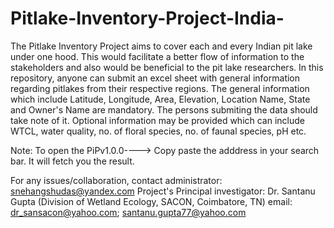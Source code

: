 # Pitlake-Inventory-Project-India-
The Pitlake Inventory Project aims to cover each and every Indian pit lake under one hood. 
This would facilitate a better flow of information to the stakeholders and also would be beneficial to the pit lake researchers. 
In this repository, anyone can submit an excel sheet with general information regarding pitlakes from their respective regions. 
The general information which include Latitude, Longitude, Area, Elevation, Location Name, State and Owner's Name are mandatory. 
The persons submiting the data should take note of it.
Optional information may be provided which can include WTCL, water quality, no. of floral species, no. of faunal species, pH etc.

Note:
To open the PiPv1.0.0----> Copy paste the adddress in your search bar.
It will fetch you the result.

For any issues/collaboration, contact administrator: snehangshudas@yandex.com
Project's Principal investigator: Dr. Santanu Gupta (Division of Wetland Ecology, SACON, Coimbatore, TN)
email: dr_sansacon@yahoo.com; santanu.gupta77@yahoo.com
